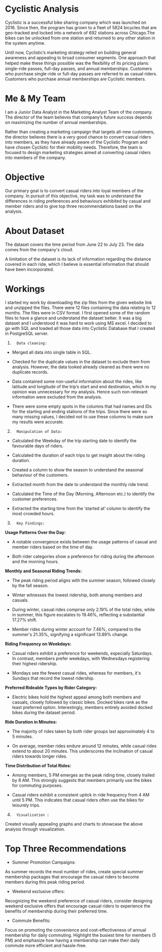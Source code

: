 # Cyclistic Analysis

Cyclistic is a successful bike sharing company which was launched on 2016. Since then, the program has grown to a fleet of 5824 bicycles that are geo-tracked and locked into a network of 692 stations across Chicago.The bikes can be unlocked from one station and returned to any other station in the system anytime.

Until now, Cyclistic’s marketing strategy relied on building general awareness and appealing to broad consumer segments. One approach that helped make these things possible was the ﬂexibility of its pricing plans: single-ride passes, full-day passes, and annual memberships. Customers who purchase single-ride or full-day passes are referred to as casual riders. Customers who purchase annual memberships are Cyclistic members.

# Me & My Team
I am a Junior Data Analyst in the Marketing Analyst Team of the company. The director of the team believes that company’s future success depends on maximizing the number of annual memberships.

Rather than creating a marketing campaign that targets all-new customers, the director believes there is a very good chance to convert casual riders into members, as they have already aware of the Cyclistic Program and have chosen Cyclistic for their mobility needs. Therefore, the team is focused to design marketing strategies aimed at converting casual riders into members of the company.

# Objective
Our primary goal is to convert casual riders into loyal members of the company. In pursuit of this objective, my task was to understand the differences in riding preferences and behaviours exhibited by casual and member riders and to give top three recommendations based on the analysis.

# About Dataset
The dataset covers the time period from June 22 to July 23. The data comes from the company's cloud.

 A limitation of the dataset is its lack of information regarding the distance covered in each ride, which I believe is essential information that should have been incorporated.

 # Workings
 I started my work by downloading the zip files from the given website link and unzipped the files. There were 12 files containing the data relating to 12 months. The files were in CSV format. I first opened some of the random files to have a glance and understand the dataset better. It was a big dataset and I understood it was hard to work using MS excel. I decided to go with SQL and loaded all those data into Cyclistic Database that I created in PostgreSQL server.

 

1)       Data cleaning:

* Merged all data into single table in SQL.

* Checked for the duplicate values in the dataset to exclude them from analysis. However, the data looked already cleaned as there were 
  no duplicate records.

* Data contained some non-useful information about the rides, like latitude and longitude of the trip’s start and end destination, which 
  in my opinion was unnecessary for my analysis. Hence such non-relevant information were excluded from the analysis.

* There were some empty spots in the columns that had names and IDs for the starting and ending stations of the trips. Since there were 
  so many missing values, I decided not to use these columns to make sure my results were accurate.

 

2)       Manipulation of Data:

* Calculated the Weekday of the trip starting date to identify the favourable days of riders.

* Calculated the duration of each trips to get insight about the riding duration.

* Created a column to show the season to understand the seasonal behaviour of the customers.

* Extracted month from the date to understand the monthly ride trend.

* Calculated the Time of the Day (Morning, Afternoon etc.) to identify the customer preferences.

 * Extracted the starting time from the ‘started at’ column to identify the most crowded hours.

 

3)       Key Findings:

**Usage Patterns Over the Day:**

* A notable convergence exists between the usage patterns of casual and member riders based on the time of day.

* Both rider categories show a preference for riding during the afternoon and the morning hours.

 

**Monthly and Seasonal Riding Trends:**

 * The peak riding period aligns with the summer season, followed closely by the fall season.

* Winter witnesses the lowest ridership, both among members and casuals.

* During winter, casual rides comprise only 2.19% of the total rides, while in summer, this figure escalates to 19.46%, reflecting  a substantial 17.27% shift.

* Member rides during winter account for 7.46%, compared to the summer's 21.35%, signifying a significant 13.89% change.


**Riding Frequency on Weekdays:**

* Casual riders exhibit a preference for weekends, especially Saturdays. In contrast, members prefer weekdays, with  Wednesdays 
  registering their highest ridership.

* Mondays see the fewest casual rides, whereas for members, it's Sundays that record the lowest ridership.

 

**Preferred Rideable Types by Rider Category:**

* Electric bikes hold the highest appeal among both members and casuals, closely followed by classic bikes. Docked bikes rank as the 
  least preferred option. Interestingly, members entirely avoided docked bikes during the dataset period.

 

**Ride Duration in Minutes:**

* The majority of rides taken by both rider groups last approximately 4 to 5 minutes.

* On average, member rides endure around 12 minutes, while casual rides extend to about 20 minutes. This underscores the inclination of 
  casual riders towards longer rides.

 

**Time Distribution of Total Rides:**

* Among members, 5 PM emerges as the peak riding time, closely trailed by 8 AM. This strongly suggests that members primarily use the 
  bikes for commuting purposes.

* Casual riders exhibit a consistent uptick in ride frequency from 4 AM until 5 PM. This indicates that casual riders often use the 
  bikes for leisurely trips.

 

4)       Visualization :

Created visually appealing graphs and charts to showcase the above analysis through visualization.

# Top Three Recommendations
* Summer Promotion Campaigns:

As summer records the most number of rides, create special summer membership packages that encourage the casual riders to become members during this peak riding period.


* Weekend exclusive offers:

Recognizing the weekend preference of casual riders, consider designing weekend exclusive offers that encourage casual riders to experience the benefits of membership during their preferred time.


* Commute Benefits:

Focus on promoting the convenience and cost-effectiveness of annual membership for daily commuting. Highlight the busiest time for members (5 PM) and emphasize how having a membership can make their daily commute more efficient and hassle-free.

